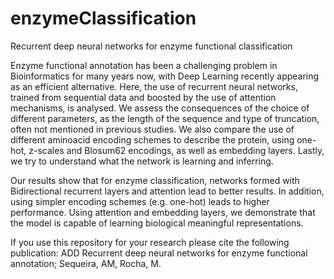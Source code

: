 # enzymeClassification
Recurrent deep neural networks for enzyme functional classification

Enzyme functional annotation has been a challenging problem in Bioinformatics for many years now, with Deep Learning recently appearing as an efficient alternative. Here, the use of recurrent neural networks, trained from sequential data and boosted by the use of attention mechanisms, is analysed. We assess the consequences of the choice of different parameters, as the length of the sequence and type of truncation, often not mentioned in previous studies. We also compare the use of different aminoacid encoding schemes to describe the protein, using one-hot, z-scales and Blosum62 encodings, as well as embedding layers. Lastly, we try to understand what the network is learning and inferring. 


Our results show that for enzyme classification, networks formed with Bidirectional recurrent layers and attention lead to better results. In addition, using simpler encoding schemes (e.g. one-hot) leads to higher performance. Using attention and embedding layers, we demonstrate that the model is capable of learning biological meaningful representations.

If you use this repository for your research please cite the following publication:
ADD
 Recurrent deep neural networks for enzyme functional annotation; Sequeira, AM, Rocha, M. 
 
